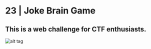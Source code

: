 # 23 | Joke Brain Game
## This is a web challenge for CTF enthusiasts.
![alt tag](https://media1.giphy.com/media/vLlqXqIlV9gcM/giphy.gif?cid=ecf05e4720f9308013cb09a030e483c85979ffab56b5dcb8&rid=giphy.gif)
